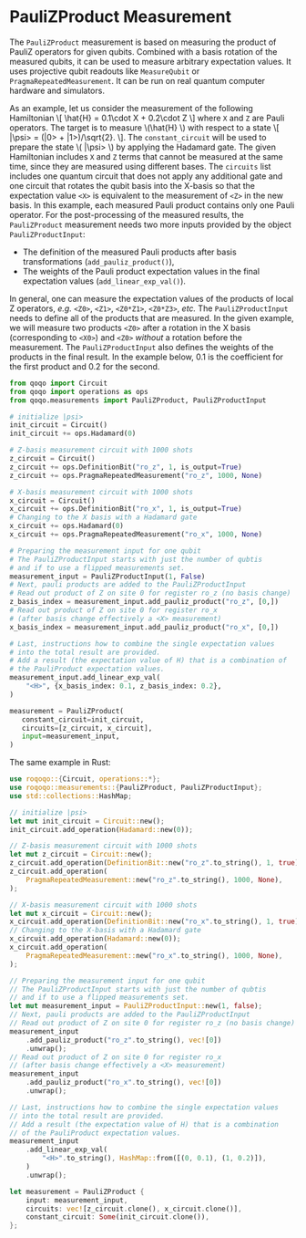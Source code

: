 # PauliZProduct Measurement

The `PauliZProduct` measurement is based on measuring the product of PauliZ operators for given qubits. Combined with a basis rotation of the measured qubits, it can be used to measure arbitrary expectation values. It uses projective qubit readouts like `MeasureQubit` or `PragmaRepeatedMeasurement`. It can be run on real quantum computer hardware and simulators.

As an example, let us consider the measurement of the following Hamiltonian
\\[
    \hat{H} = 0.1\cdot X + 0.2\cdot Z
\\] where `X` and `Z` are Pauli operators. The target is to measure \\(\hat{H} \\) with respect to a state
\\[
    |\psi> = (|0> + |1>)/\sqrt{2}.
\\].
The `constant_circuit` will be used to prepare the state \\( |\psi> \\) by applying the Hadamard gate. The given Hamiltonian includes `X` and `Z` terms that cannot be measured at the same time, since they are measured using different bases. The `circuits` list includes one quantum circuit that does not apply any additional gate and one circuit that rotates the qubit basis into the X-basis so that the expectation value `<X>` is equivalent to the measurement of `<Z>` in the new basis. In this example, each measured Pauli product contains only one Pauli operator. For the post-processing of the measured results, the `PauliZProduct` measurement needs two more inputs provided by the object `PauliZProductInput`:

* The definition of the measured Pauli products after basis transformations (`add_pauliz_product()`),
* The weights of the Pauli product expectation values in the final expectation values (`add_linear_exp_val()`).

In general, one can measure the expectation values of the products of local Z operators, *e.g.* `<Z0>`, `<Z1>`, `<Z0*Z1>`, `<Z0*Z3>`, *etc.* The `PauliZProductInput` needs to define all of the products that are measured. In the given example, we will measure two products `<Z0>` after a rotation in the X basis (corresponding to `<X0>`) and `<Z0>` _without_ a rotation before the measurement.
The `PauliZProductInput` also defines the weights of the products in the final result. In the example below, 0.1 is the coefficient for the first product and 0.2 for the second.

```python
from qoqo import Circuit
from qoqo import operations as ops
from qoqo.measurements import PauliZProduct, PauliZProductInput

# initialize |psi>
init_circuit = Circuit()
init_circuit += ops.Hadamard(0)

# Z-basis measurement circuit with 1000 shots
z_circuit = Circuit()
z_circuit += ops.DefinitionBit("ro_z", 1, is_output=True)
z_circuit += ops.PragmaRepeatedMeasurement("ro_z", 1000, None)

# X-basis measurement circuit with 1000 shots
x_circuit = Circuit()
x_circuit += ops.DefinitionBit("ro_x", 1, is_output=True)
# Changing to the X basis with a Hadamard gate
x_circuit += ops.Hadamard(0)
x_circuit += ops.PragmaRepeatedMeasurement("ro_x", 1000, None)

# Preparing the measurement input for one qubit
# The PauliZProductInput starts with just the number of qubtis
# and if to use a flipped measurements set.
measurement_input = PauliZProductInput(1, False)
# Next, pauli products are added to the PauliZProductInput
# Read out product of Z on site 0 for register ro_z (no basis change)
z_basis_index = measurement_input.add_pauliz_product("ro_z", [0,])
# Read out product of Z on site 0 for register ro_x
# (after basis change effectively a <X> measurement)
x_basis_index = measurement_input.add_pauliz_product("ro_x", [0,])

# Last, instructions how to combine the single expectation values
# into the total result are provided.
# Add a result (the expectation value of H) that is a combination of
# the PauliProduct expectation values.
measurement_input.add_linear_exp_val(
    "<H>", {x_basis_index: 0.1, z_basis_index: 0.2},
)

measurement = PauliZProduct(
   constant_circuit=init_circuit,
   circuits=[z_circuit, x_circuit],
   input=measurement_input,
)
```

The same example in Rust:

```rust
use roqoqo::{Circuit, operations::*};
use roqoqo::measurements::{PauliZProduct, PauliZProductInput};
use std::collections::HashMap;

// initialize |psi>
let mut init_circuit = Circuit::new();
init_circuit.add_operation(Hadamard::new(0));

// Z-basis measurement circuit with 1000 shots
let mut z_circuit = Circuit::new();
z_circuit.add_operation(DefinitionBit::new("ro_z".to_string(), 1, true));
z_circuit.add_operation(
    PragmaRepeatedMeasurement::new("ro_z".to_string(), 1000, None),
);

// X-basis measurement circuit with 1000 shots
let mut x_circuit = Circuit::new();
x_circuit.add_operation(DefinitionBit::new("ro_x".to_string(), 1, true));
// Changing to the X-basis with a Hadamard gate
x_circuit.add_operation(Hadamard::new(0));
x_circuit.add_operation(
    PragmaRepeatedMeasurement::new("ro_x".to_string(), 1000, None),
);

// Preparing the measurement input for one qubit
// The PauliZProductInput starts with just the number of qubtis
// and if to use a flipped measurements set.
let mut measurement_input = PauliZProductInput::new(1, false);
// Next, pauli products are added to the PauliZProductInput
// Read out product of Z on site 0 for register ro_z (no basis change)
measurement_input
    .add_pauliz_product("ro_z".to_string(), vec![0])
    .unwrap();
// Read out product of Z on site 0 for register ro_x
// (after basis change effectively a <X> measurement)
measurement_input
    .add_pauliz_product("ro_x".to_string(), vec![0])
    .unwrap();

// Last, instructions how to combine the single expectation values
// into the total result are provided.
// Add a result (the expectation value of H) that is a combination
// of the PauliProduct expectation values.
measurement_input
    .add_linear_exp_val(
        "<H>".to_string(), HashMap::from([(0, 0.1), (1, 0.2)]),
    )
    .unwrap();

let measurement = PauliZProduct {
    input: measurement_input,
    circuits: vec![z_circuit.clone(), x_circuit.clone()],
    constant_circuit: Some(init_circuit.clone()),
};
```

